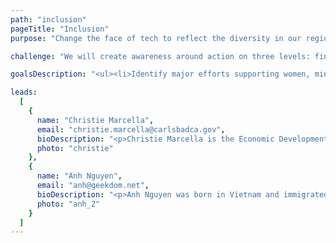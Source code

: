 ```yaml
---
path: "inclusion"
pageTitle: "Inclusion"
purpose: "Change the face of tech to reflect the diversity in our region by creating an environment where underrepresented groups feel safe, supported and encouraged to pursue tech careers. What talent and what innovation is being missed because someone isn’t saying, “You should come join us.”"

challenge: "We will create awareness around action on three levels: find and leverage data to strengthen the inclusion narrative, highlight events targeting underrepresented groups in tech and bring underrepresented groups to mainstream tech events where their participation is typically lacking."

goalsDescription: "<ul><li>Identify major efforts supporting women, minorities and LGBTQ communities in tech </li><li>Provide support to one STEM event at different school levels to increase exposure &amp; participation by underrepresented groups</li><li>Start a SDTH Conference and invite women and members of other underrepresented groups to speak</li></ul>"

leads:
  [
    {
      name: "Christie Marcella",
      email: "christie.marcella@carlsbadca.gov",
      bioDescription: "<p>Christie Marcella is the Economic Development Director for the City of Carlsbad and has been a Carlsbad resident since 2012. Originally from New York State, she has been living in California since 2009 thanks to the military service of her husband. Inclusion is important not just from a social justice and moral standpoint, but as a business imperative. Businesses she meets with are increasingly citing the cost of living as a hindrance to their growth and talent acquisition efforts. Making sure the people who are in our communities have access to opportunities that will meet the needs of our innovation economy is a must if our region is going to continue to see growth.</p>",
      photo: "christie"
    },
    {
      name: "Anh Nguyen",
      email: "anh@geekdom.net",
      bioDescription: "<p>Anh Nguyen was born in Vietnam and immigrated to the United States at the age of 5. After graduating from the University of California, San Diego with a B.S.E.E, she worked as a software engineer at Sun Microsystems in the quality engineering organization before transitioning to new product development for the SPARC server firmware team at Oracle. She was a member of Oracle Women's Leadership which hosts panels and events that empower and encourage women to aspire for leadership roles. Anh is currently the CTO of Creative Electron, Inc., an X-ray inspection company that offers hardware and software solutions to help customers improve the quality of their products. Outside of work, Anh enjoys spending time with her family, attending tech meetups and working on machine learning problems.</p>",
      photo: "anh_2"
    }
  ]
---
```

